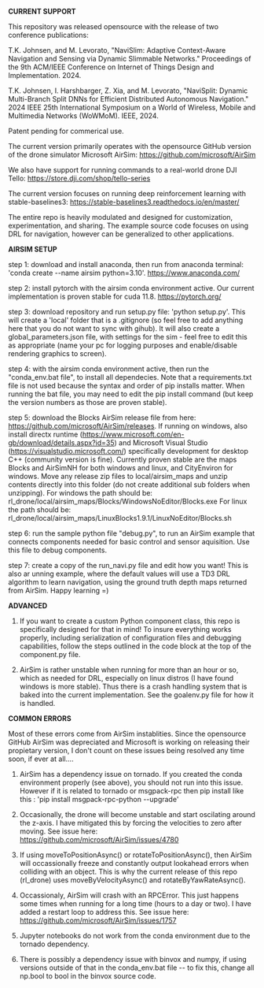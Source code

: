 **CURRENT SUPPORT**

This repository was released opensource with the release of two conference publications:

T.K. Johnsen,  and M. Levorato, "NaviSlim: Adaptive Context-Aware Navigation and Sensing via Dynamic Slimmable Networks." Proceedings of the 9th ACM/IEEE Conference on Internet of Things Design and Implementation. 2024.

T.K. Johnsen, I. Harshbarger, Z. Xia,  and M. Levorato, "NaviSplit: Dynamic Multi-Branch Split DNNs for Efficient Distributed Autonomous Navigation." 2024 IEEE 25th International Symposium on a World of Wireless, Mobile and Multimedia Networks (WoWMoM). IEEE, 2024.

Patent pending for commerical use.

The current version primarily operates with the opensource GitHub version of the drone simulator Microsoft AirSim: https://github.com/microsoft/AirSim

We also have support for running commands to a real-world drone DJI Tello: https://store.dji.com/shop/tello-series

The current version focuses on running deep reinforcement learning with stable-baselines3: https://stable-baselines3.readthedocs.io/en/master/

The entire repo is heavily modulated and designed for customization, experimentation, and sharing. The example source code focuses on using DRL for navigation, however can be generalized to other applications.

**AIRSIM SETUP**

step 1: download and install anaconda, then run from anaconda terminal: 'conda create --name airsim python=3.10'. https://www.anaconda.com/

step 2: install pytorch with the airsim conda environment active. Our current implementation is proven stable for cuda 11.8. https://pytorch.org/ 

step 3: download repository and run setup.py file: 'python setup.py'. This will create a 'local' folder that is a .gitignore (so feel free to add anything here that you do not want to sync with gihub). It will also create a global_parameters.json file, with settings for the sim - feel free to edit this as appropriate (name your pc for logging purposes and enable/disable rendering graphics to screen). 

step 4: with the airsim conda environment active, then run the "conda_env.bat file", to install all dependecies. Note that a requirements.txt file is not used because the syntax and order of pip installs matter. When running the bat file, you may need to edit the pip install command (but keep the version numbers as those are proven stable).

step 5: download the Blocks AirSim release file from here: https://github.com/microsoft/AirSim/releases. If running on windows, also install directx runtime (https://www.microsoft.com/en-gb/download/details.aspx?id=35) and Microsoft Visual Studio (https://visualstudio.microsoft.com/) specifically development for desktop C++ (community version is fine). Currently proven stable are the maps Blocks and AirSimNH for both windows and linux, and CityEnviron for windows. Move any release zip files to local/airsim_maps and unzip contents directly into this folder (do not create additional sub folders when unzipping). For windows the path should be: rl_drone/local/airsim_maps/Blocks/WindowsNoEditor/Blocks.exe For linux the path should be: rl_drone/local/airsim_maps/LinuxBlocks1.9.1/LinuxNoEditor/Blocks.sh

step 6: run the sample python file "debug.py", to run an AirSim example that connects components needed for basic control and sensor aquisition. Use this file to debug components.

step 7: create a copy of the run_navi.py file and edit how you want! This is also ar unning example, where the default values will use a TD3 DRL algorithm to learn navigation, using the ground truth depth maps returned from AirSim. Happy learning =) 


**ADVANCED**

1. If you want to create a custom Python component class, this repo is specifically designed for that in mind! To insure everything works properly, including serialization of configuration files and debugging capabilities, follow the steps outlined in the code block at the top of the component.py file.

2. AirSim is rather unstable when running for more than an hour or so, which as needed for DRL, especially on linux distros (I have found windows is more stable). Thus there is a crash handling system that is baked into the current implementation. See the goalenv.py file for how it is handled. 


**COMMON ERRORS**

Most of these errors come from AirSim instablities. Since the opensource GitHub AirSim was depreciated and Microsoft is working on releasing their propietary version, I don't count on these issues being resolved any time soon, if ever at all....

1. AirSim has a dependency issue on tornado. If you created the conda environment properly (see above), you should not run into this issue. However if it is related to tornado or msgpack-rpc then pip install like this : 'pip install msgpack-rpc-python --upgrade'

2. Occasionally, the drone will become unstable and start oscilating around the z-axis. I have mitigated this by forcing the velocities to zero after moving. See issue here: https://github.com/microsoft/AirSim/issues/4780

3. If using moveToPositionAsync() or rotateToPositionAsync(), then AirSim will occassionally freeze and constantly output lookahead errors when colliding with an object. This is why the current release of this repo (rl_drone) uses moveByVelocityAsync() and rotateByYawRateAsync().

4. Occassionaly, AirSim will crash with an RPCError. This just happens some times when running for a long time (hours to a day or two). I have added a restart loop to address this. See issue here: https://github.com/microsoft/AirSim/issues/1757

5. Jupyter notebooks do not work from the conda environment due to the tornado dependency.

6. There is possibly a dependency issue with binvox and numpy, if using versions outside of that in the conda_env.bat file -- to fix this, change all np.bool to bool in the binvox source code.
